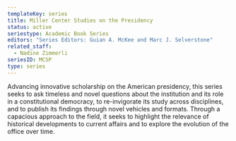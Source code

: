 ```yaml
---
templateKey: series
title: Miller Center Studies on the Presidency
status: active
seriestype: Academic Book Series
editors: "Series Editors: Guian A. McKee and Marc J. Selverstone"
related_staff:
  - Nadine Zimmerli
seriesID: MCSP
type: series
---
```

Advancing innovative scholarship on the American presidency, this series seeks to ask timeless and novel questions about the institution and its role in a constitutional democracy, to re-invigorate its study across disciplines, and to publish its findings through novel vehicles and formats. Through a capacious approach to the field, it seeks to highlight the relevance of historical developments to current affairs and to explore the evolution of the office over time.
